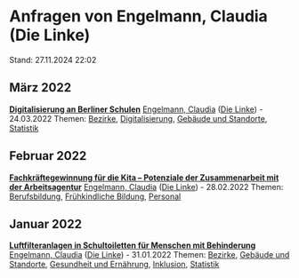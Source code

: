 # Anfragen von Engelmann, Claudia (Die Linke)

Stand: 27.11.2024 22:02

## März 2022
**[Digitalisierung an Berliner Schulen](https://pardok.parlament-berlin.de/starweb/adis/citat/VT/19/SchrAnfr/S19-11186.pdf)**
[Engelmann, Claudia](autor_engelmann_claudia_die_linke.md) ([Die Linke](fraktion_die_linke.md)) - 24.03.2022
Themen: [Bezirke](thema_bezirke.md), [Digitalisierung](thema_digitalisierung.md), [Gebäude und Standorte](thema_gebaeude_und_standorte.md), [Statistik](thema_statistik.md)

## Februar 2022
**[Fachkräftegewinnung für die Kita – Potenziale der Zusammenarbeit mit der Arbeitsagentur](https://pardok.parlament-berlin.de/starweb/adis/citat/VT/19/SchrAnfr/S19-10960.pdf)**
[Engelmann, Claudia](autor_engelmann_claudia_die_linke.md) ([Die Linke](fraktion_die_linke.md)) - 28.02.2022
Themen: [Berufsbildung](thema_berufsbildung.md), [Frühkindliche Bildung](thema_fruehkindliche_bildung.md), [Personal](thema_personal.md)

## Januar 2022
**[Luftfilteranlagen in Schultoiletten für Menschen mit Behinderung](https://pardok.parlament-berlin.de/starweb/adis/citat/VT/19/SchrAnfr/S19-10600.pdf)**
[Engelmann, Claudia](autor_engelmann_claudia_die_linke.md) ([Die Linke](fraktion_die_linke.md)) - 31.01.2022
Themen: [Bezirke](thema_bezirke.md), [Gebäude und Standorte](thema_gebaeude_und_standorte.md), [Gesundheit und Ernährung](thema_gesundheit_und_ernaehrung.md), [Inklusion](thema_inklusion.md), [Statistik](thema_statistik.md)

